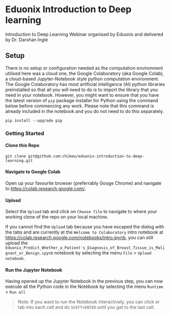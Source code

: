 # Eduonix Introduction to Deep learning
Introduction to Deep Learning Webinar organised by Eduonix and delivered by Dr. Darshan Ingle

## Setup
There is no setup or configuration needed as the computation environment utilised here was a cloud one, the Google Colaboratory (aka Google Colab), a cloud-based Jupyter-Notebook style python computation environment.
The Google Colaboratory has most artificial intelligence (AI) python libraries preinstalled so that all you will need to do is to import
the library that you need in your notebook. However, you might want to ensure that you have the latest version of `pip` package installer for Python using the command below before commencing any work.
Please note that this command is already included in the notebook and you do not need to do this separately.

`pip install --upgrade pip`

### Getting Started

#### Clone this Repo
`git clone git@github.com:chikeo/eduonix-introduction-to-deep-learning.git`

#### Navigate to Google Colab
Open up your favourite browser (preferrably Googe Chrome) and navigate to https://colab.research.google.com/.

#### Upload
Select the `Upload` tab and click on `Choose file` to navigate to 
where your working clone of the repo on your local machine.

If you cannot find the `Upload` tab because you have escaped the dialog with the tabs and are currently at the `Welcome to Colaboratory` intro notebook at https://colab.research.google.com/notebooks/intro.ipynb, 
you can still upload the `Eduonix_Predict_Whether_a_Patient's_Diagnosis_of_Breast_Tissue_is_Malignant_or_Benign.ipynb` notebook by selecting the menu `File` > `Upload notebook`.

#### Run the Jupyter Notebook
Having opened up the Jupyter Notebook in the previous step, you can now execute all the Python code in the Notebook by selecting the menu
`Runtime` > `Run all`

> Note: If you want to run the Notebook interactively, you can click or tab into each cell and do `SHIFT+ENTER` until you get to the last cell.


